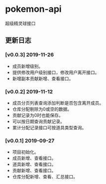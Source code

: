 # pokemon-api
超级精灵球接口

## 更新日志

### [v0.0.3] 2019-11-26
- 成员新增级别。
- 提供修改用户级别接口，修改用户离开接口。
- 新增副本贡献新增、查看接口。

### [v0.0.2] 2019-11-12
- 成员分页列表查询添加判断是否包含离开成员。
- 仓库分配剔除为0或空的数据。
- 贡献记录为0时也能保存。
- 可以按日期查询贡献记录。
- 累计分配记录接口可按道具类型查询。

### [v0.0.1] 2019-09-27 
- 项目初始化。
- 成员新增、查看接口。
- 道具新增、查看接口。
- 贡献新增、查看接口。
- 仓库分配新增、查看、汇总接口。
